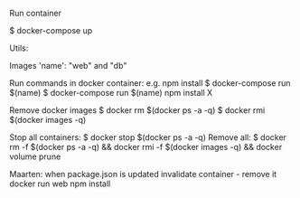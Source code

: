 Run container

$ docker-compose up





Utils:

Images 'name': "web" and "db"

Run commands in docker container: e.g. npm install
$ docker-compose run $(name) 
$ docker-compose run $(name) npm install X

Remove docker images
$ docker rm $(docker ps -a -q)
$ docker rmi $(docker images -q)

Stop all containers: 
$ docker stop $(docker ps -a -q)
Remove all: 
$ docker rm -f $(docker ps -a -q) && docker rmi -f $(docker images -q) && docker volume prune


Maarten:
when package.json is updated
invalidate container - remove it 
docker run web npm install
